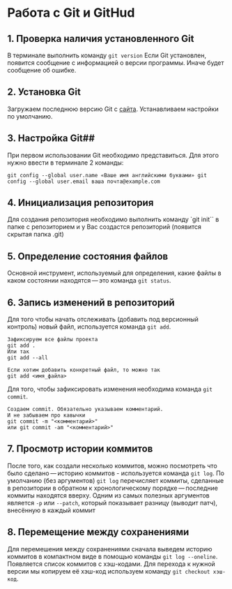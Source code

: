 # Работа с Git и GitHud #
## 1. Проверка наличия установленного Git ##
В терминале выполнить команду `git version`
Если Git установлен, появится сообщение с информацией о версии программы. Иначе будет сообщение об ошибке.
## 2. Установка Git ##
 Загружаем последнюю версию Git с [сайта](https://git-scm.com/download). Устанавливаем настройки по умолчанию.
## 3. Настройка Git##
При первом использовании Git необходимо представиться. Для
этого нужно ввести в терминале 2 команды:
```
git config --global user.name «Ваше имя английскими буквами» git
config --global user.email ваша почта@example.com
```
## 4. Инициализация репозитория ##
Для создания репозитория необходимо выполнить команду `git init`` в папке с репозиторием и у Вас создастся репозиторий (появится скрытая папка .git)
## 5. Определение состояния файлов ##
Основной инструмент, используемый для определения, какие файлы в каком состоянии находятся — это команда `git status`.
## 6. Запись изменений в репозиторий ##
Для того чтобы начать отслеживать (добавить под версионный контроль) новый файл, используется команда `git add`. 
```
Зафиксируем все файлы проекта 
git add .
Или так
git add --all

Если хотим добавить конкретный файл, то можно так
git add <имя_файла> 
```
Для того, чтобы зафиксировать изменения необходима команда `git commit`.
```
Cоздаем commit. Обязательно указываем комментарий.
И не забываем про кавычки
git commit -m "<комментарий>"
или git commit -am "<комментарий>"
```
## 7. Просмотр истории коммитов ##
После того, как создали несколько коммитов, можно посмотреть что было сделано — историю коммитов - используется команда `git log`. По умолчанию (без аргументов) `git log` перечисляет коммиты, сделанные в репозитории в обратном к хронологическому порядке — последние коммиты находятся вверху.
Одним из самых полезных аргументов является `-p` или `--patch`, который показывает разницу (выводит патч), внесённую в каждый коммит
## 8. Перемещение между сохранениями ##
Для перемешения между сохранениями сначала выведем историю коммитов в компактном виде в помощью команды `git log --oneline`. Появляется список коммитов с хэш-кодами. Для перехода к нужной версии мы копируем её хэш-код используем команду `git checkout хэш-код`.